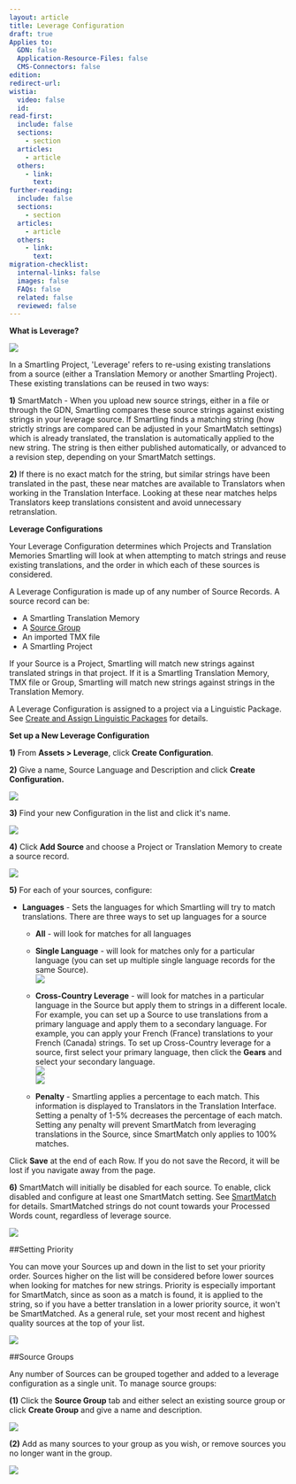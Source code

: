 ```yaml
---
layout: article
title: Leverage Configuration
draft: true
Applies to:
  GDN: false
  Application-Resource-Files: false
  CMS-Connectors: false
edition:
redirect-url:
wistia:
  video: false
  id:
read-first:
  include: false
  sections:
    - section
  articles:
    - article
  others:
    - link:
      text:
further-reading:
  include: false
  sections:
    - section
  articles:
    - article
  others:
    - link:
      text:
migration-checklist:
  internal-links: false
  images: false
  FAQs: false
  related: false
  reviewed: false
---
```


**What is Leverage?**

![](/hc/en-us/article_attachments/207610127/TM_Diagram.png)

In a Smartling Project, 'Leverage' refers to re-using existing translations from a source (either a Translation Memory or another Smartling Project). These existing translations can be reused in two ways:

**1)** SmartMatch - When you upload new source strings, either in a file or through the GDN, Smartling compares these source strings against existing strings in your leverage source. If Smartling finds a matching string (how strictly strings are compared can be adjusted in your SmartMatch settings) which is already translated, the translation is automatically applied to the new string. The string is then either published automatically, or advanced to a revision step, depending on your SmartMatch settings.

**2)** If there is no exact match for the string, but similar strings have been translated in the past, these near matches are available to Translators when working in the Translation Interface. Looking at these near matches helps Translators keep translations consistent and avoid unnecessary retranslation.

**Leverage Configurations**

Your Leverage Configuration determines which Projects and Translation Memories Smartling will look at when attempting to match strings and reuse existing translations, and the order in which each of these sources is considered.

A Leverage Configuration is made up of any number of Source Records. A source record can be:

*   A Smartling Translation Memory
*   A [Source Group](#SourceGroups)
*   An imported TMX file
*   A Smartling Project

If your Source is a Project, Smartling will match new strings against translated strings in that project. If it is a Smartling Translation Memory, TMX file or Group, Smartling will match new strings against strings in the Translation Memory.

A Leverage Configuration is assigned to a project via a Linguistic Package. See [Create and Assign Linguistic Packages](/hc/en-us/articles/218014537) for details.

**Set up a New Leverage Configuration**

**1)** From **Assets > Leverage**, click **Create Configuration**.

**2)** Give a name, Source Language and Description and click **Create Configuration.**

![](/hc/en-us/article_attachments/206750297/Smartling___Linguistic_Assets.png)

**3)** Find your new Configuration in the list and click it's name.

![](/hc/en-us/article_attachments/206750477/Smartling___Linguistic_Assets.png)

**4)** Click **Add Source** and choose a Project or Translation Memory to create a source record.

![](/hc/en-us/article_attachments/206867077/Smartling___Linguistic_Assets.png)

**5)** For each of your sources, configure:

*   **Languages** - Sets the languages for which Smartling will try to match translations. There are three ways to set up languages for a source

    *   **All** - will look for matches for all languages
    *   **Single Language** - will look for matches only for a particular language (you can set up multiple single language records for the same Source).  
    ![](/hc/en-us/article_attachments/208340068/Smartling___Linguistic_Assets.png)
    *   **Cross-Country Leverage** - will look for matches in a particular language in the Source but apply them to strings in a different locale. For example, you can set up a Source to use translations from a primary language and apply them to a secondary language. For example, you can apply your French (France) translations to your French (Canada) strings. To set up Cross-Country leverage for a source, first select your primary language, then click the **Gears** and select your secondary language.  
    ![](/hc/en-us/article_attachments/208360487/Smartling___Linguistic_Assets.png)  
    ![](/hc/en-us/article_attachments/208340588/Smartling___Linguistic_Assets.png)  

    *   **Penalty** - Smartling applies a percentage to each match. This information is displayed to Translators in the Translation Interface. Setting a penalty of 1-5% decreases the percentage of each match. Setting any penalty will prevent SmartMatch from leveraging translations in the Source, since SmartMatch only applies to 100% matches.

Click **Save** at the end of each Row. If you do not save the Record, it will be lost if you navigate away from the page.

**6)** SmartMatch will initially be disabled for each source. To enable, click disabled and configure at least one SmartMatch setting. See [SmartMatch]() for details. SmartMatched strings do not count towards your Processed Words count, regardless of leverage source.

![](/hc/en-us/article_attachments/206862817/Smartling___Linguistic_Assets.png)

##Setting Priority

You can move your Sources up and down in the list to set your priority order. Sources higher on the list will be considered before lower sources when looking for matches for new strings. Priority is especially important for SmartMatch, since as soon as a match is found, it is applied to the string, so if you have a better translation in a lower priority source, it won't be SmartMatched. As a general rule, set your most recent and highest quality sources at the top of your list.

![](/hc/en-us/article_attachments/206862897/Smartling___Linguistic_Assets.png)

##Source Groups

Any number of Sources can be grouped together and added to a leverage configuration as a single unit. To manage source groups:

**(1)** Click the **Source Group** tab and either select an existing source group or click **Create Group** and give a name and description.

![](/hc/en-us/article_attachments/207239698/Smartling___Linguistic_Assets.png)

**(2)** Add as many sources to your group as you wish, or remove sources you no longer want in the group.

![](/hc/en-us/article_attachments/207239668/Smartling___Linguistic_Assets.png)